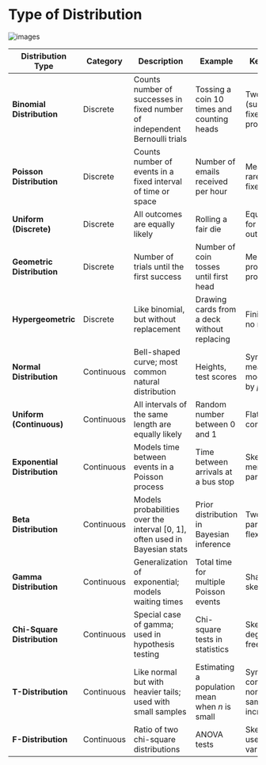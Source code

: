 # Type of Distribution

![images](https://github.com/user-attachments/assets/d8a843db-8eec-4e3e-a336-672b2a0ef81a)

| **Distribution Type**        | **Category** | **Description**                                                              | **Example**                                    | **Key Properties**                                                |
| ---------------------------- | ------------ | ---------------------------------------------------------------------------- | ---------------------------------------------- | ----------------------------------------------------------------- |
| **Binomial Distribution**    | Discrete     | Counts number of successes in fixed number of independent Bernoulli trials   | Tossing a coin 10 times and counting heads     | Two outcomes (success/failure), fixed trials $n$, probability $p$ |
| **Poisson Distribution**     | Discrete     | Counts number of events in a fixed interval of time or space                 | Number of emails received per hour             | Mean $\lambda$, models rare events, no fixed upper limit          |
| **Uniform (Discrete)**       | Discrete     | All outcomes are equally likely                                              | Rolling a fair die                             | Equal probability for each outcome                                |
| **Geometric Distribution**   | Discrete     | Number of trials until the first success                                     | Number of coin tosses until first head         | Memoryless property, probability $p$                              |
| **Hypergeometric**           | Discrete     | Like binomial, but without replacement                                       | Drawing cards from a deck without replacing    | Finite population, no replacement                                 |
| **Normal Distribution**      | Continuous   | Bell-shaped curve; most common natural distribution                          | Heights, test scores                           | Symmetrical, mean = median = mode, described by $\mu$, $\sigma$   |
| **Uniform (Continuous)**     | Continuous   | All intervals of the same length are equally likely                          | Random number between 0 and 1                  | Flat distribution, constant PDF                                   |
| **Exponential Distribution** | Continuous   | Models time between events in a Poisson process                              | Time between arrivals at a bus stop            | Skewed right, memoryless, rate parameter $\lambda$                |
| **Beta Distribution**        | Continuous   | Models probabilities over the interval \[0, 1], often used in Bayesian stats | Prior distribution in Bayesian inference       | Two shape parameters $\alpha$, $\beta$, flexible shapes           |
| **Gamma Distribution**       | Continuous   | Generalization of exponential; models waiting times                          | Total time for multiple Poisson events         | Shape $k$, rate $\theta$; skewed                                  |
| **Chi-Square Distribution**  | Continuous   | Special case of gamma; used in hypothesis testing                            | Chi-square tests in statistics                 | Skewed right, degrees of freedom $df$                             |
| **T-Distribution**           | Continuous   | Like normal but with heavier tails; used with small samples                  | Estimating a population mean when $n$ is small | Symmetric, converges to normal as sample size increases           |
| **F-Distribution**           | Continuous   | Ratio of two chi-square distributions                                        | ANOVA tests                                    | Skewed right, used to compare variances                           |
